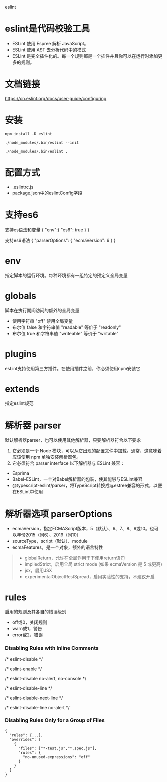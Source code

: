 eslint 

# eslint是代码校验工具
- ESLint 使用 Espree 解析 JavaScript。
- ESLint 使用 AST 去分析代码中的模式
- ESLint 是完全插件化的。每一个规则都是一个插件并且你可以在运行时添加更多的规则。

# 文档链接
https://cn.eslint.org/docs/user-guide/configuring

# 安装
```
npm install -D eslint 

./node_modules/.bin/eslint --init

./node_modules/.bin/eslint .
```

# 配置方式
- .eslintrc.js
- package.json中的eslintConfig字段
  
# 支持es6
支持es语法和变量 { "env":{ "es6": true } }

支持es6语法 { "parserOptions": { "ecmaVersion": 6 } }

# env
指定脚本的运行环境。每种环境都有一组特定的预定义全局变量


# globals
脚本在执行期间访问的额外的全局变量

- 使用字符串 "off" 禁用全局变量
- 布尔值 false 和字符串值 "readable" 等价于 "readonly"
- 布尔值 true 和字符串值 "writeable" 等价于 "writable"

# plugins
esLint支持使用第三方插件。在使用插件之前，你必须使用npm安装它

# extends
指定eslint规范

# 解析器 parser
默认解析器parser，也可以使用其他解析器，只要解析器符合以下要求
1. 它必须是一个 Node 模块，可以从它出现的配置文件中加载。通常，这意味着应该使用 npm 单独安装解析器包。
2. 它必须符合 parser interface
以下解析器与 ESLint 兼容：
- Esprima
- Babel-ESLint，一个对Babel解析器的包装，使其能够与ESLint兼容
- @typescript-eslint/parser，将TypeScript转换成与estree兼容的形式，以便在ESLint中使用

# 解析器选项 parserOptions
- ecmaVersion，指定ECMAScript版本，5（默认）、6、7、8、9或10。也可以年份2015（同6）、2019（同10）
- sourceType，script（默认）、module
- ecmaFeatures，是一个对象，额外的语言特性
> - globalReturn，允许在全局作用于下使用return语句
> - impliedStrict，启用全局 strict mode (如果 ecmaVersion 是 5 或更高)
> - jsx，启用JSX
> - experimentalObjectRestSpread，启用实验性的支持，不建议开启

# rules
启用的规则及其各自的错误级别
- off或0，关闭规则
- warn或1，警告
- error或2，错误

### Disabling Rules with Inline Comments
/* eslint-disable */

/* eslint-enable */

/* eslint-disable no-alert, no-console */

/* eslint-disable-line */

/* eslint-disable-next-line */

/* eslint-disable-line no-alert */

### Disabling Rules Only for a Group of Files
```
{
  "rules": {...},
  "overrides": [
    {
      "files": ["*-test.js","*.spec.js"],
      "rules": {
        "no-unused-expressions": "off"
      }
    }
  ]
}
```
